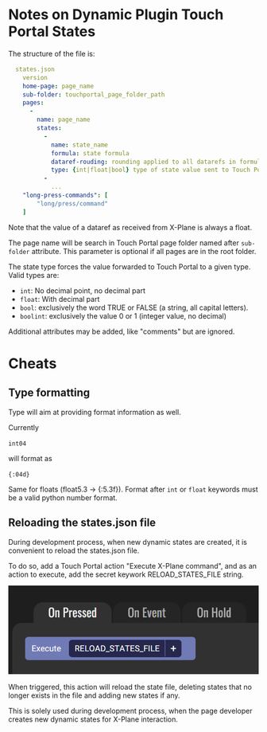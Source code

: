 # Notes on Dynamic Plugin Touch Portal States

The structure of the file is:

```yaml
  states.json
    version
    home-page: page_name
    sub-folder: touchportal_page_folder_path
    pages:
      -
        name: page_name
        states:
          -
            name: state_name
            formula: state formula
            dataref-rouding: rounding applied to all datarefs in formula before comparison
            type: {int|float|bool} type of state value sent to Touch Portal (bool={TRUE|FALSE} as text strings)
          -
            ...
    "long-press-commands": [
        "long/press/command"
    ]

```

Note that the value of a dataref as received from X-Plane is always a float.

The page name will be search in Touch Portal page folder named after `sub-folder` attribute.
This parameter is optional if all pages are in the root folder.

The state type forces the value forwarded to Touch Portal to a given type.
Valid types are:

 - `int`: No decimal point, no decimal part
 - `float`: With decimal part
 - `bool`: exclusively the word TRUE or FALSE (a string, all capital letters).
 - `boolint`: exclusively the value 0 or 1 (integer value, no decimal)

Additional attributes may be added, like "comments" but are ignored.

# Cheats

## Type formatting

Type will aim at providing format information as well.

Currently

`int04`

will format as

`{:04d}`

Same for floats (float5.3 -> {:5.3f}).
Format after `int` or `float` keywords must be a valid python number format.

## Reloading the states.json file

During development process, when new dynamic states are created, it is convenient
to reload the states.json file.

To do so, add a Touch Portal action "Execute X-Plane command", and as
an action to execute, add the secret keywork RELOAD_STATES_FILE string.

![Reload states file](https://github.com/devleaks/TouchPortal-X-Plane-UDP/blob/main/docs/reload-states-file.png?raw=true)

When triggered, this action will reload the state file, deleting states
that no longer exists in the file and adding new states if any.

This is solely used during development process, when the page developer
creates new dynamic states for X-Plane interaction.
